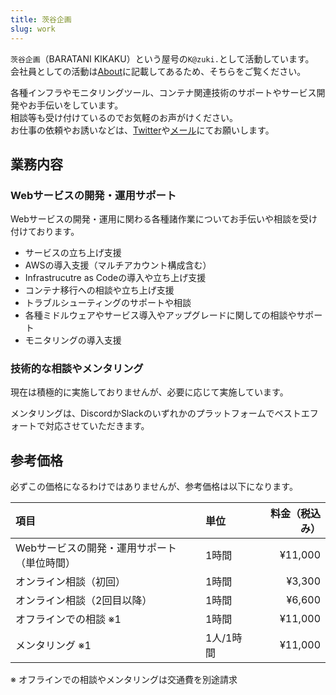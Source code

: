 ```yaml
---
title: 茨谷企画
slug: work
---
```


`茨谷企画`（BARATANI KIKAKU）という屋号の`K@zuki.`として活動しています。  
会社員としての活動は[About](/about)に記載してあるため、そちらをご覧ください。

各種インフラやモニタリングツール、コンテナ関連技術のサポートやサービス開発やお手伝いをしています。  
相談等も受け付けているのでお気軽のお声がけください。  
お仕事の依頼やお誘いなどは、[Twitter](https://twitter.com/corrupt952)や[メール](mailto:k@zuki.dev)にてお願いします。

## 業務内容

### Webサービスの開発・運用サポート

Webサービスの開発・運用に関わる各種諸作業についてお手伝いや相談を受け付けております。

- サービスの立ち上げ支援
- AWSの導入支援（マルチアカウント構成含む）
- Infrastrucutre as Codeの導入や立ち上げ支援
- コンテナ移行への相談や立ち上げ支援
- トラブルシューティングのサポートや相談
- 各種ミドルウェアやサービス導入やアップグレードに関しての相談やサポート
- モニタリングの導入支援

### 技術的な相談やメンタリング

現在は積極的に実施しておりませんが、必要に応じて実施しています。  

メンタリングは、DiscordかSlackのいずれかのプラットフォームでベストエフォートで対応させていただきます。  

## 参考価格

必ずこの価格になるわけではありませんが、参考価格は以下になります。

|項目|単位|料金（税込み）|
|:--|:--|--:|
|Webサービスの開発・運用サポート（単位時間）|1時間|¥11,000|
|オンライン相談（初回）|1時間|¥3,300|
|オンライン相談（2回目以降）|1時間|¥6,600|
|オフラインでの相談 ※1|1時間|¥11,000|
|メンタリング ※1|1人/1時間|¥11,000|

※ オフラインでの相談やメンタリングは交通費を別途請求
